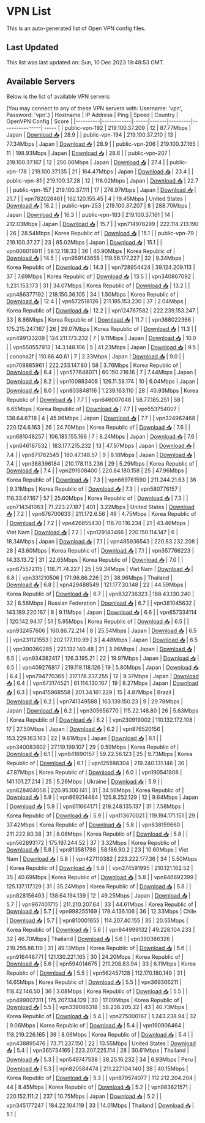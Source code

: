 # VPN List

This is an auto-generated list of Open VPN config files.

## Last Updated

This list was last updated on: Sun, 10 Dec 2023 19:48:53 GMT.

## Available Servers

Below is the list of available VPN servers:

(You may connect to any of these VPN servers with: Username: 'vpn', Password: 'vpn'.)
| Hostname | IP Address | Ping | Speed | Country | OpenVPN Config | Score |
|----------|------------|------|-------|---------|----------------| ----- |
| public-vpn-192 | 219.100.37.209 | 12 | 87.77Mbps | Japan | [Download 📥](./configs/server_0_JP.ovpn) | 28.9 |
| public-vpn-194 | 219.100.37.210 | 13 | 77.34Mbps | Japan | [Download 📥](./configs/server_1_JP.ovpn) | 28.9 |
| public-vpn-206 | 219.100.37.165 | 11 | 198.93Mbps | Japan | [Download 📥](./configs/server_2_JP.ovpn) | 28.6 |
| public-vpn-207 | 219.100.37.167 | 12 | 250.06Mbps | Japan | [Download 📥](./configs/server_3_JP.ovpn) | 27.4 |
| public-vpn-178 | 219.100.37.135 | 21 | 164.47Mbps | Japan | [Download 📥](./configs/server_4_JP.ovpn) | 23.4 |
| public-vpn-81 | 219.100.37.28 | 12 | 116.02Mbps | Japan | [Download 📥](./configs/server_5_JP.ovpn) | 22.7 |
| public-vpn-157 | 219.100.37.111 | 17 | 276.97Mbps | Japan | [Download 📥](./configs/server_6_JP.ovpn) | 21.7 |
| vpn782028461 | 162.120.155.45 | 4 | 19.45Mbps | United States | [Download 📥](./configs/server_7_US.ovpn) | 18.2 |
| public-vpn-253 | 219.100.37.207 | 8 | 288.70Mbps | Japan | [Download 📥](./configs/server_8_JP.ovpn) | 16.3 |
| public-vpn-183 | 219.100.37.161 | 14 | 212.03Mbps | Japan | [Download 📥](./configs/server_9_JP.ovpn) | 15.7 |
| vpn714978299 | 222.114.213.190 | 26 | 28.54Mbps | Korea Republic of | [Download 📥](./configs/server_10_KR.ovpn) | 15.1 |
| public-vpn-79 | 219.100.37.27 | 23 | 85.02Mbps | Japan | [Download 📥](./configs/server_11_JP.ovpn) | 15.1 |
| vpn806019911 | 59.12.118.33 | 36 | 40.90Mbps | Korea Republic of | [Download 📥](./configs/server_12_KR.ovpn) | 14.5 |
| vpn959143655 | 119.56.177.227 | 32 | 9.34Mbps | Korea Republic of | [Download 📥](./configs/server_13_KR.ovpn) | 14.3 |
| vpn728954424 | 39.124.209.113 | 37 | 7.69Mbps | Korea Republic of | [Download 📥](./configs/server_14_KR.ovpn) | 13.5 |
| vpn340867092 | 1.231.153.173 | 31 | 34.07Mbps | Korea Republic of | [Download 📥](./configs/server_15_KR.ovpn) | 13.2 |
| vpn486377192 | 218.150.36.105 | 34 | 1.50Mbps | Korea Republic of | [Download 📥](./configs/server_16_KR.ovpn) | 12.4 |
| vpn572518126 | 211.185.153.230 | 37 | 2.04Mbps | Korea Republic of | [Download 📥](./configs/server_17_KR.ovpn) | 12.2 |
| vpn124767582 | 222.239.153.247 | 33 | 8.86Mbps | Korea Republic of | [Download 📥](./configs/server_18_KR.ovpn) | 11.7 |
| vpn368022366 | 175.215.247.167 | 26 | 29.07Mbps | Korea Republic of | [Download 📥](./configs/server_19_KR.ovpn) | 11.3 |
| vpn499133209 | 124.211.173.232 | 7 | 9.11Mbps | Japan | [Download 📥](./configs/server_20_JP.ovpn) | 10.0 |
| vpn550557913 | 14.3.148.106 | 5 | 41.23Mbps | Japan | [Download 📥](./configs/server_21_JP.ovpn) | 9.5 |
| conoha2f | 110.66.40.61 | 7 | 2.33Mbps | Japan | [Download 📥](./configs/server_22_JP.ovpn) | 9.0 |
| vpn708885961 | 222.233.147.80 | 58 | 3.76Mbps | Korea Republic of | [Download 📥](./configs/server_23_KR.ovpn) | 8.4 |
| vpn577648071 | 60.150.216.16 | 7 | 7.44Mbps | Japan | [Download 📥](./configs/server_24_JP.ovpn) | 8.2 |
| vpn100883408 | 126.11.58.174 | 10 | 6.04Mbps | Japan | [Download 📥](./configs/server_25_JP.ovpn) | 8.0 |
| vpn803848116 | 1.239.163.110 | 28 | 40.93Mbps | Korea Republic of | [Download 📥](./configs/server_26_KR.ovpn) | 7.7 |
| vpn646007048 | 58.77.185.251 | 58 | 6.65Mbps | Korea Republic of | [Download 📥](./configs/server_27_KR.ovpn) | 7.7 |
| vpn553754007 | 138.64.67.18 | 4 | 45.96Mbps | Japan | [Download 📥](./configs/server_28_JP.ovpn) | 7.7 |
| vpn324962468 | 220.124.6.163 | 26 | 24.70Mbps | Korea Republic of | [Download 📥](./configs/server_29_KR.ovpn) | 7.6 |
| vpn681048257 | 106.185.155.166 | 7 | 8.24Mbps | Japan | [Download 📥](./configs/server_30_JP.ovpn) | 7.6 |
| vpn646187532 | 183.177.215.232 | 13 | 47.97Mbps | Japan | [Download 📥](./configs/server_31_JP.ovpn) | 7.4 |
| vpn871762545 | 180.47.148.57 | 9 | 6.18Mbps | Japan | [Download 📥](./configs/server_32_JP.ovpn) | 7.4 |
| vpn388396184 | 210.178.113.236 | 29 | 5.29Mbps | Korea Republic of | [Download 📥](./configs/server_33_KR.ovpn) | 7.4 |
| vpn291608400 | 220.84.180.158 | 25 | 47.96Mbps | Korea Republic of | [Download 📥](./configs/server_34_KR.ovpn) | 7.3 |
| vpn669781590 | 211.244.21.63 | 36 | 9.31Mbps | Korea Republic of | [Download 📥](./configs/server_35_KR.ovpn) | 7.3 |
| vpn580776157 | 116.33.67.167 | 57 | 25.60Mbps | Korea Republic of | [Download 📥](./configs/server_36_KR.ovpn) | 7.3 |
| vpn714341063 | 71.223.27.187 | 401 | 3.22Mbps | United States | [Download 📥](./configs/server_37_US.ovpn) | 7.2 |
| vpn676700633 | 211.172.6.56 | 49 | 4.75Mbps | Korea Republic of | [Download 📥](./configs/server_38_KR.ovpn) | 7.2 |
| vpn426855430 | 118.70.116.234 | 21 | 43.46Mbps | Viet Nam | [Download 📥](./configs/server_39_VN.ovpn) | 7.2 |
| vpn129143466 | 220.150.114.147 | 6 | 18.34Mbps | Japan | [Download 📥](./configs/server_40_JP.ovpn) | 7.1 |
| vpn485936543 | 220.83.232.208 | 28 | 43.60Mbps | Korea Republic of | [Download 📥](./configs/server_41_KR.ovpn) | 7.1 |
| vpn357766223 | 14.33.13.72 | 31 | 22.65Mbps | Korea Republic of | [Download 📥](./configs/server_42_KR.ovpn) | 7.0 |
| vpn675572115 | 118.71.74.227 | 25 | 59.34Mbps | Viet Nam | [Download 📥](./configs/server_43_VN.ovpn) | 6.8 |
| vpn331210506 | 171.96.86.226 | 21 | 38.96Mbps | Thailand | [Download 📥](./configs/server_44_TH.ovpn) | 6.8 |
| vpn429488549 | 121.177.30.148 | 22 | 44.59Mbps | Korea Republic of | [Download 📥](./configs/server_45_KR.ovpn) | 6.7 |
| vpn832736323 | 188.43.130.240 | 32 | 6.58Mbps | Russian Federation | [Download 📥](./configs/server_46_RU.ovpn) | 6.7 |
| vpn381045632 | 143.189.220.167 | 8 | 9.11Mbps | Japan | [Download 📥](./configs/server_47_JP.ovpn) | 6.6 |
| vpn657334114 | 120.142.94.17 | 51 | 5.95Mbps | Korea Republic of | [Download 📥](./configs/server_48_KR.ovpn) | 6.5 |
| vpn932457606 | 160.86.72.214 | 8 | 25.54Mbps | Japan | [Download 📥](./configs/server_49_JP.ovpn) | 6.5 |
| vpn231121553 | 202.177.110.99 | 3 | 4.48Mbps | Japan | [Download 📥](./configs/server_50_JP.ovpn) | 6.5 |
| vpn390360285 | 221.132.140.48 | 21 | 3.96Mbps | Japan | [Download 📥](./configs/server_51_JP.ovpn) | 6.5 |
| vpn934382417 | 126.3.195.21 | 22 | 19.97Mbps | Japan | [Download 📥](./configs/server_52_JP.ovpn) | 6.5 |
| vpn409276817 | 219.118.118.126 | 19 | 5.80Mbps | Japan | [Download 📥](./configs/server_53_JP.ovpn) | 6.4 |
| vpn794770365 | 217.178.237.255 | 12 | 9.37Mbps | Japan | [Download 📥](./configs/server_54_JP.ovpn) | 6.4 |
| vpn673174521 | 61.114.130.167 | 19 | 8.27Mbps | Japan | [Download 📥](./configs/server_55_JP.ovpn) | 6.3 |
| vpn415968558 | 201.34.161.229 | 15 | 4.87Mbps | Brazil | [Download 📥](./configs/server_56_BR.ovpn) | 6.2 |
| vpn741349588 | 163.139.150.23 | 9 | 29.78Mbps | Japan | [Download 📥](./configs/server_57_JP.ovpn) | 6.2 |
| vpn305656770 | 115.22.148.80 | 26 | 5.63Mbps | Korea Republic of | [Download 📥](./configs/server_58_KR.ovpn) | 6.2 |
| vpn230919002 | 110.132.172.108 | 17 | 27.50Mbps | Japan | [Download 📥](./configs/server_59_JP.ovpn) | 6.2 |
| vpn876520156 | 153.229.163.163 | 22 | 9.61Mbps | Japan | [Download 📥](./configs/server_60_JP.ovpn) | 6.1 |
| vpn340083802 | 27.119.199.107 | 29 | 9.59Mbps | Korea Republic of | [Download 📥](./configs/server_61_KR.ovpn) | 6.1 |
| vpn841690157 | 59.22.56.123 | 25 | 9.73Mbps | Korea Republic of | [Download 📥](./configs/server_62_KR.ovpn) | 6.1 |
| vpn125586304 | 219.240.131.146 | 30 | 47.87Mbps | Korea Republic of | [Download 📥](./configs/server_63_KR.ovpn) | 6.0 |
| vpn190541808 | 141.101.27.214 | 25 | 5.26Mbps | Ukraine | [Download 📥](./configs/server_64_UA.ovpn) | 5.9 |
| vpn628404058 | 220.95.100.141 | 31 | 34.56Mbps | Korea Republic of | [Download 📥](./configs/server_65_KR.ovpn) | 5.9 |
| vpn869214484 | 125.8.252.129 | 12 | 9.64Mbps | Japan | [Download 📥](./configs/server_66_JP.ovpn) | 5.9 |
| vpn611664171 | 219.248.135.137 | 31 | 7.58Mbps | Korea Republic of | [Download 📥](./configs/server_67_KR.ovpn) | 5.9 |
| vpn113670021 | 119.194.171.151 | 29 | 37.42Mbps | Korea Republic of | [Download 📥](./configs/server_68_KR.ovpn) | 5.8 |
| vpn638159660 | 211.222.80.38 | 31 | 8.08Mbps | Korea Republic of | [Download 📥](./configs/server_69_KR.ovpn) | 5.8 |
| vpn562893172 | 175.197.244.52 | 37 | 3.32Mbps | Korea Republic of | [Download 📥](./configs/server_70_KR.ovpn) | 5.8 |
| vpn813581798 | 58.186.90.2 | 23 | 10.60Mbps | Viet Nam | [Download 📥](./configs/server_71_VN.ovpn) | 5.8 |
| vpn427110382 | 223.222.177.36 | 34 | 5.50Mbps | Korea Republic of | [Download 📥](./configs/server_72_KR.ovpn) | 5.8 |
| vpn274591995 | 210.121.162.52 | 35 | 40.69Mbps | Korea Republic of | [Download 📥](./configs/server_73_KR.ovpn) | 5.8 |
| vpn846692399 | 125.137.117.129 | 31 | 35.24Mbps | Korea Republic of | [Download 📥](./configs/server_74_KR.ovpn) | 5.8 |
| vpn828156493 | 138.64.194.139 | 12 | 49.25Mbps | Japan | [Download 📥](./configs/server_75_JP.ovpn) | 5.7 |
| vpn967401715 | 211.210.207.64 | 33 | 44.61Mbps | Korea Republic of | [Download 📥](./configs/server_76_KR.ovpn) | 5.7 |
| vpn998255169 | 179.4.136.106 | 36 | 12.33Mbps | Chile | [Download 📥](./configs/server_77_CL.ovpn) | 5.7 |
| vpn810001655 | 114.207.40.155 | 35 | 20.55Mbps | Korea Republic of | [Download 📥](./configs/server_78_KR.ovpn) | 5.6 |
| vpn844999132 | 49.228.104.233 | 32 | 46.70Mbps | Thailand | [Download 📥](./configs/server_79_TH.ovpn) | 5.6 |
| vpn390386326 | 219.255.86.119 | 31 | 49.13Mbps | Korea Republic of | [Download 📥](./configs/server_80_KR.ovpn) | 5.6 |
| vpn916448771 | 121.130.221.165 | 30 | 24.20Mbps | Korea Republic of | [Download 📥](./configs/server_81_KR.ovpn) | 5.6 |
| vpn594014675 | 211.208.83.94 | 33 | 6.11Mbps | Korea Republic of | [Download 📥](./configs/server_82_KR.ovpn) | 5.5 |
| vpn562457128 | 112.170.180.149 | 31 | 14.65Mbps | Korea Republic of | [Download 📥](./configs/server_83_KR.ovpn) | 5.5 |
| vpn369366211 | 118.42.146.50 | 36 | 3.08Mbps | Korea Republic of | [Download 📥](./configs/server_84_KR.ovpn) | 5.5 |
| vpn499007311 | 175.207.134.129 | 30 | 17.09Mbps | Korea Republic of | [Download 📥](./configs/server_85_KR.ovpn) | 5.5 |
| vpn339086318 | 58.238.205.22 | 43 | 40.73Mbps | Korea Republic of | [Download 📥](./configs/server_86_KR.ovpn) | 5.4 |
| vpn275000167 | 1.243.238.94 | 32 | 9.06Mbps | Korea Republic of | [Download 📥](./configs/server_87_KR.ovpn) | 5.4 |
| vpn190906464 | 118.219.226.165 | 39 | 8.06Mbps | Korea Republic of | [Download 📥](./configs/server_88_KR.ovpn) | 5.4 |
| vpn438895476 | 73.71.237.150 | 22 | 13.55Mbps | United States | [Download 📥](./configs/server_89_US.ovpn) | 5.4 |
| vpn365734165 | 223.207.225.114 | 28 | 30.61Mbps | Thailand | [Download 📥](./configs/server_90_TH.ovpn) | 5.3 |
| vpn549747538 | 38.25.16.232 | 34 | 6.93Mbps | Peru | [Download 📥](./configs/server_91_PE.ovpn) | 5.3 |
| vpn820584474 | 211.227.104.140 | 38 | 40.15Mbps | Korea Republic of | [Download 📥](./configs/server_92_KR.ovpn) | 5.3 |
| vpn879574077 | 112.212.204.204 | 44 | 8.45Mbps | Korea Republic of | [Download 📥](./configs/server_93_KR.ovpn) | 5.2 |
| vpn983621571 | 220.152.111.2 | 237 | 10.75Mbps | Japan | [Download 📥](./configs/server_94_JP.ovpn) | 5.2 |
| vpn345177247 | 184.22.104.119 | 33 | 14.01Mbps | Thailand | [Download 📥](./configs/server_95_TH.ovpn) | 5.1 |
